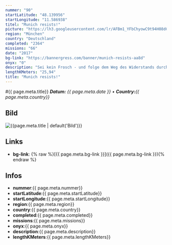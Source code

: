 ```yaml
---
nummer: "90"
startLatitude: "48.139956"
startLongitude: "11.586938"
titel: "Munich resists!"
picture: "https://lh3.googleusercontent.com/lr/AFBm1_YFbChyowC9t94H08dCr-PMxN3akaTENd7kyxo6KhHhEiKa6p4XR5kKD_u0jPpUiSXCG-SgWjS2xkxcBwyOZnCxqyuy1gQafC6zte2KAMgQdTyiLPWSNr-c2L-LrY2hynDjKvG_kk8fT1K2hA7DgsHogMjGCWH1UBJT1Y3kw1_yX0ADjt05a7OcH4mk1DH-X-tjkxGnzxDLYerGpOW3RGTpUYl_ZvBgiu8lhbuYo9mM4o2ZbSqlYXcQT828_ryJLsc053brJDK36v9TkJCnIjGgeKgCAb7yOgD8S-HvMkcTz3c-e479XCphFZMvR7JRTXPk5f-vpQ6L-7bZE-QEwRO5Pek97YZldhPefjCNyAYar8SudzXIa_LarZmxMb0KDKyBV4Wt3uvv3e5FjRpZgJRyPLoD21Cn5oLHiJKv3JIR5GqMDd7Bf3keuZRMPsOlZWoPkPbP066jZ2f9qKhuRtUgsJ1tqRVlZf5jY66eSW-iId5T7erAxKFSti_WgOeC2GsbGzpNKwDYiJd_RKi6RM7BApEEatbscaxcg1rqFH1quI-BE_P0TVWZ2Us79Ng2aiYLH43toxqbERSs9MDpiKzkn8GDqL_VE5KJKNbgjrRosmKgU-rzMP7IXpxDAanB3Qix6mL1h1RNYLI3Fvox79xfTf7ehRHo2CKf5uu9lM0vnVYKiTo4oV_0Vh20bq0mlLRP3xTmkid5rjs4-_o7AKjwcsm71kbBoMQT1od0ZiH1j3pLKgxLb5KXJCBK8Owh2DDJlCZMt7s-XOi6NS9PKIPGy55PV3SqUP_cJRlRbQnmuN_nA7ffdpOZl74QknLHC8cekKIUpf1BofOO_cxFib198uQd3BllzcbI"
region: "München"
country: "Deutschland"
completed: "2364"
missions: "66"
date: "2017"
bg-link: "https://bannergress.com/banner/munich-resists-aa8d"
onyx: "0"
description: "Sei kein Frosch - und folge dem Weg des Widerstands durch die bayerische Landeshauptstadt!"
lengthKMeters: "25,94"
title: "Munich resists!"
---
```


#{{ page.meta.title}}
_**Datum:** {{ page.meta.date }} • **Country:**{{ page.meta.country}}_

## Bild
![{{page.meta.title | default('Bild')}}]({{page.meta.picture}})

## Links
- **bg-link**: {% raw %}[{{ page.meta.bg-link }}]({{ page.meta.bg-link }}){% endraw %}

## Infos
- **nummer**:{{ page.meta.nummer}}
- **startLatitude**:{{ page.meta.startLatitude}}
- **startLongitude**:{{ page.meta.startLongitude}}
- **region**:{{ page.meta.region}}
- **country**:{{ page.meta.country}}
- **completed**:{{ page.meta.completed}}
- **missions**:{{ page.meta.missions}}
- **onyx**:{{ page.meta.onyx}}
- **description**:{{ page.meta.description}}
- **lengthKMeters**:{{ page.meta.lengthKMeters}}


